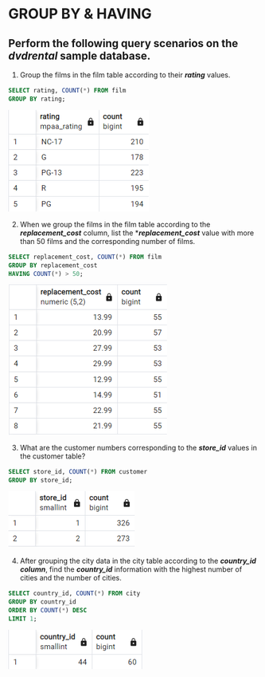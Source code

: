 # GROUP BY & HAVING
## Perform the following query scenarios on the ***dvdrental*** sample database.

1. Group the films in the film table according to their ***rating*** values.
```sql
SELECT rating, COUNT(*) FROM film
GROUP BY rating;
```
![1](assets/1.png)

2. When we group the films in the film table according to the ***replacement_cost*** column, list the ****replacement_cost*** value with more than 50 films and the corresponding number of films.
```sql
SELECT replacement_cost, COUNT(*) FROM film
GROUP BY replacement_cost
HAVING COUNT(*) > 50;
```
![2](assets/2.png)

3. What are the customer numbers corresponding to the ***store_id*** values in the customer table?
```sql
SELECT store_id, COUNT(*) FROM customer
GROUP BY store_id;
```
![3](assets/3.png)

4. After grouping the city data in the city table according to the ***country_id column***, find the ***country_id*** information with the highest number of cities and the number of cities.
```sql
SELECT country_id, COUNT(*) FROM city
GROUP BY country_id
ORDER BY COUNT(*) DESC
LIMIT 1;
```
![4](assets/4.png)
